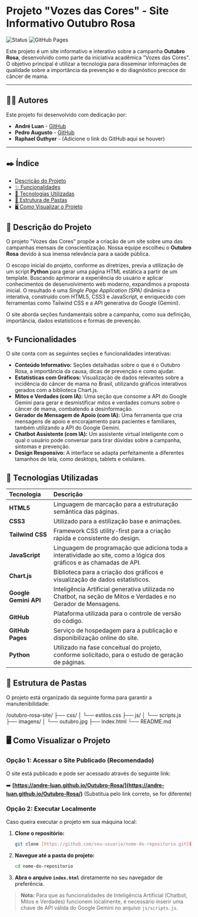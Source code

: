 # Projeto "Vozes das Cores" - Site Informativo Outubro Rosa

![Status](https://img.shields.io/badge/status-concluído-brightgreen)
![GitHub Pages](https://img.shields.io/badge/deploy-GitHub%20Pages-blueviolet)

Este projeto é um site informativo e interativo sobre a campanha **Outubro Rosa**, desenvolvido como parte da iniciativa acadêmica "Vozes das Cores". O objetivo principal é utilizar a tecnologia para disseminar informações de qualidade sobre a importância da prevenção e do diagnóstico precoce do câncer de mama.

---

## 👨‍💻 Autores

Este projeto foi desenvolvido com dedicação por:

-   **André Luan** - [GitHub](https://github.com/andorelol)
-   **Pedro Augusto** - [GitHub](https://github.com/pedroasampa)
-   **Raphael Guthyer** - (Adicione o link do GitHub aqui se houver)

---

## ✒️ Índice

- [Descrição do Projeto](#-descrição-do-projeto)
- [✨ Funcionalidades](#-funcionalidades)
- [🚀 Tecnologias Utilizadas](#-tecnologias-utilizadas)
- [📂 Estrutura de Pastas](#-estrutura-de-pastas)
- [🖥️ Como Visualizar o Projeto](#️-como-visualizar-o-projeto)


## 📖 Descrição do Projeto

O projeto "Vozes das Cores" propõe a criação de um site sobre uma das campanhas mensais de conscientização. Nossa equipe escolheu o **Outubro Rosa** devido à sua imensa relevância para a saúde pública.

O escopo inicial do projeto, conforme as diretrizes, previa a utilização de um script **Python** para gerar uma página HTML estática a partir de um template. Buscando aprimorar a experiência do usuário e aplicar conhecimentos de desenvolvimento web moderno, expandimos a proposta inicial. O resultado é uma *Single Page Application (SPA)* dinâmica e interativa, construído com HTML5, CSS3 e JavaScript, e enriquecido com ferramentas como Tailwind CSS e a API generativa do Google (Gemini).

O site aborda seções fundamentais sobre a campanha, como sua definição, importância, dados estatísticos e formas de prevenção.

## ✨ Funcionalidades

O site conta com as seguintes seções e funcionalidades interativas:

-   **Conteúdo Informativo:** Seções detalhadas sobre o que é o Outubro Rosa, a importância da causa, dicas de prevenção e como ajudar.
-   **Estatísticas com Gráficos:** Visualização de dados relevantes sobre a incidência do câncer de mama no Brasil, utilizando gráficos interativos gerados com a biblioteca Chart.js.
-   **Mitos e Verdades (com IA):** Uma seção que consome a API do Google Gemini para gerar e desmistificar mitos e verdades comuns sobre o câncer de mama, combatendo a desinformação.
-   **Gerador de Mensagem de Apoio (com IA):** Uma ferramenta que cria mensagens de apoio e encorajamento para pacientes e familiares, também utilizando a API do Google Gemini.
-   **Chatbot Assistente (com IA):** Um assistente virtual inteligente com o qual o usuário pode conversar para tirar dúvidas sobre a campanha, sintomas e prevenção.
-   **Design Responsivo:** A interface se adapta perfeitamente a diferentes tamanhos de tela, como desktops, tablets e celulares.

## 🚀 Tecnologias Utilizadas

| Tecnologia | Descrição |
| :--- | :--- |
| **HTML5** | Linguagem de marcação para a estruturação semântica das páginas. |
| **CSS3** | Utilizado para a estilização base e animações. |
| **Tailwind CSS** | Framework CSS utility-first para a criação rápida e consistente do design. |
| **JavaScript** | Linguagem de programação que adiciona toda a interatividade ao site, como a lógica dos gráficos e as chamadas de API. |
| **Chart.js** | Biblioteca para a criação dos gráficos e visualização de dados estatísticos. |
| **Google Gemini API** | Inteligência Artificial generativa utilizada no Chatbot, na seção de Mitos e Verdades e no Gerador de Mensagens. |
| **GitHub** | Plataforma utilizada para o controle de versão do código. |
| **GitHub Pages**| Serviço de hospedagem para a publicação e disponibilização online do site. |
| **Python** | Utilizado na fase conceitual do projeto, conforme solicitado, para o estudo de geração de páginas. |

## 📂 Estrutura de Pastas

O projeto está organizado da seguinte forma para garantir a manutenibilidade:

/outubro-rosa-site/
├── css/
│   └── estilos.css
├── js/
│   └── scripts.js
├── imagens/
│   └── outubro.jpg
├── index.html
└── README.md


## 🖥️ Como Visualizar o Projeto

### Opção 1: Acessar o Site Publicado (Recomendado)

O site está publicado e pode ser acessado através do seguinte link:

➡️ **[https://andre-luan.github.io/Outubro-Rosa/](https://andre-luan.github.io/Outubro-Rosa/)** (Substitua pelo link correto, se for diferente)

### Opção 2: Executar Localmente

Caso queira executar o projeto em sua máquina local:

1.  **Clone o repositório:**
    ```bash
    git clone [https://github.com/seu-usuario/nome-do-repositorio.git](https://github.com/seu-usuario/nome-do-repositorio.git)
    ```
2.  **Navegue até a pasta do projeto:**
    ```bash
    cd nome-do-repositorio
    ```
3.  **Abra o arquivo `index.html`** diretamente no seu navegador de preferência.

> **Nota:** Para que as funcionalidades de Inteligência Artificial (Chatbot, Mitos e Verdades) funcionem localmente, é necessário inserir uma chave de API válida do Google Gemini no arquivo `js/scripts.js`.
